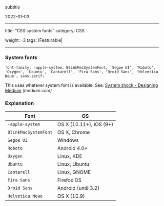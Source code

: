 subtitle

2022-01-03

------------------------------------------------------------------------

title: “CSS system fonts” category: CSS

weight: -3 tags: \[Featurable\]

------------------------------------------------------------------------

### System fonts

    font-family: -apple-system, BlinkMacSystemFont, 'Segoe UI', 'Roboto', 'Oxygen', 'Ubuntu', 'Cantarell', 'Fira Sans', 'Droid Sans', 'Helvetica Neue', sans-serif;

This uses whatever system font is available. See: [System shock - Designing Medium](https://medium.design/system-shock-6b1dc6d6596f?gi=90078e194544) *(medium.com)*

### Explanation

<table><thead><tr class="header"><th>Font</th><th>OS</th></tr></thead><tbody><tr class="odd"><td><code>-apple-system</code></td><td>OS X (10.11+), iOS (9+)</td></tr><tr class="even"><td><code>BlinkMacSystemFont</code></td><td>OS X, Chrome</td></tr><tr class="odd"><td><code>Segoe UI</code></td><td>Windows</td></tr><tr class="even"><td><code>Roboto</code></td><td>Android 4.0+</td></tr><tr class="odd"><td><code>Oxygen</code></td><td>Linux, KDE</td></tr><tr class="even"><td><code>Ubuntu</code></td><td>Linux, Ubuntu</td></tr><tr class="odd"><td><code>Cantarell</code></td><td>Linux, GNOME</td></tr><tr class="even"><td><code>Fira Sans</code></td><td>Firefox OS</td></tr><tr class="odd"><td><code>Droid Sans</code></td><td>Android (until 3.2)</td></tr><tr class="even"><td><code>Helvetica Neue</code></td><td>OS X (10.9)</td></tr></tbody></table>
